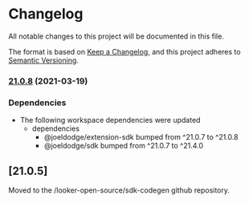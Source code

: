 # Changelog

All notable changes to this project will be documented in this file.

The format is based on [Keep a Changelog](https://keepachangelog.com/en/1.0.0/),
and this project adheres to [Semantic Versioning](https://semver.org/spec/v2.0.0.html).

### [21.0.8](https://www.github.com/looker-open-source/sdk-codegen/compare/extension-sdk-react-v21.0.7...extension-sdk-react-v21.0.8) (2021-03-19)


### Dependencies

* The following workspace dependencies were updated
  * dependencies
    * @joeldodge/extension-sdk bumped from ^21.0.7 to ^21.0.8
    * @joeldodge/sdk bumped from ^21.0.7 to ^21.4.0

## [21.0.5]

Moved to the /looker-open-source/sdk-codegen github repository.
